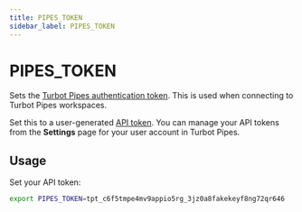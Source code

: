 ```yaml
---
title: PIPES_TOKEN
sidebar_label: PIPES_TOKEN
---
```



# PIPES_TOKEN
Sets the [Turbot Pipes authentication token](https://turbot.com/pipes/docs/profile#tokens). This is used when connecting to Turbot Pipes workspaces.  

Set this to a user-generated [API token](https://turbot.com/pipes/docs/profile#tokens).  You can manage your API tokens from the **Settings** page for your user account in Turbot Pipes.


## Usage 
Set your API token:
```bash
export PIPES_TOKEN=tpt_c6f5tmpe4mv9appio5rg_3jz0a8fakekeyf8ng72qr646
```
